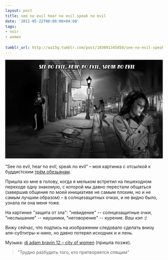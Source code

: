 ```yaml
---
layout: post
title: see no evil hear no evil speak no evil
date: '2011-05-22T00:00:00+04:00'
tags:
- noir
- women

tumblr_url: http://aa13q.tumblr.com/post/103091345850/see-no-evil-speak-no-evil-speak-no-evil
---
```


<img src="/img/posts/tumblr_files/tumblr_nfbhhlC06W1qg3f9lo1_1280.jpg"/>

“See no evil, hear no evil, speak no evil” – моя картинка с отсылкой к буддистским [трём обезьянам](https://ru.wikipedia.org/wiki/%D0%A2%D1%80%D0%B8_%D0%BE%D0%B1%D0%B5%D0%B7%D1%8C%D1%8F%D0%BD%D1%8B).
<!--more-->
Пришла ко мне в голову, когда я мельком встретил на пешеходном переходе одну знакомую, с которой мы давно перестали общаться (завершив общение по моей инициативе не самым плохим, но и не самым лучшим образом) – в солнцезащитных очках, и не видно было, узнала ли она меня тоже.

На картинке "защита от зла": "невидение" -- солнцезащитные очки, "неслышание" -- наушники, "неговорение" -- курение.
*Ваш кэп :)*

Вижу сейчас, что подпись на изображении следовало сделать внизу аля-субтитры-к-кино, но давно потерял исходник и и лень.

Музыка: [dj adam bravin 12 – city of women](https://www.youtube.com/watch?v=FedZcQaENuE) (пришла позже).

> "Трудно разбудить того, кто притворяется спящим"